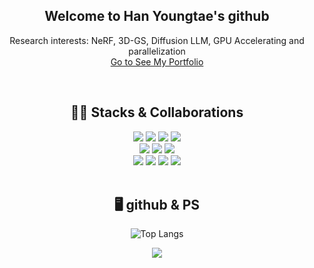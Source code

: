<div align='center'>  

## Welcome to Han Youngtae's github
Research interests: NeRF, 3D-GS, Diffusion LLM, GPU Accelerating and parallelization
<br>
[Go to See My Portfolio](https://www.notion.so/Han-Young-tae-s-Portfolio-1ad8c40eec198014b106e9d084833305)

<br>
<div align='center'>  

## 🧑‍💻 Stacks & Collaborations

<img src="https://img.shields.io/badge/python-3776AB?style=for-the-badge&logo=python&logoColor=white"> 
<img src="https://img.shields.io/badge/pytorch-EE4C2C?style=for-the-badge&logo=pytorch&logoColor=white">
<img src="https://img.shields.io/badge/scikitlearn-F7931E?style=for-the-badge&logo=scikitlearn&logoColor=white">
<img src="https://img.shields.io/badge/cuda-76B900?style=for-the-badge&logo=nvidia&logoColor=white">
<br>
<img src="https://img.shields.io/badge/c-A8B9CC?style=for-the-badge&logo=c&logoColor=white">
<img src="https://img.shields.io/badge/c++-00599C?style=for-the-badge&logo=c%2B%2B&logoColor=white">
<img src="https://img.shields.io/badge/linux-FCC624?style=for-the-badge&logo=linux&logoColor=white">
<br>
<img src="https://img.shields.io/badge/git-F05032?style=for-the-badge&logo=git&logoColor=white">
<img src="https://img.shields.io/badge/jira-0052CC?style=for-the-badge&logo=jira&logoColor=white">
<img src="https://img.shields.io/badge/slack-4A154B?style=for-the-badge&logo=slack&logoColor=white">
<img src="https://img.shields.io/badge/notion-000000?style=for-the-badge&logo=notion&logoColor=white">


<br>
<br>

## 🖥️ github & PS

<!--
<p><img align="center" src=https://github-readme-stats.vercel.app/api?username=young0tete&show_icons=true&theme=dark/></p>
-->
![Top Langs](https://github-readme-stats.vercel.app/api/top-langs/?username=young0tete&layout=compact&theme=tokyonight)

<p><img align="center" src="http://mazassumnida.wtf/api/generate_badge?boj=young0tete" /></p>




  
